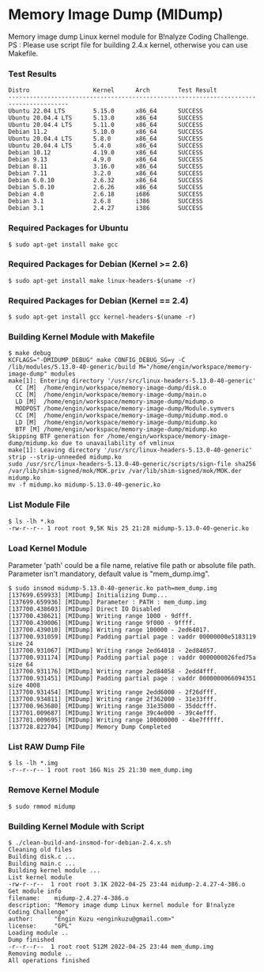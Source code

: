 # Memory Image Dump (MIDump)
Memory image dump Linux kernel module for B!nalyze Coding Challenge.
PS : Please use script file for building 2.4.x kernel, otherwise you can use Makefile.

### Test Results
```
Distro                  Kernel      Arch        Test Result
---------------------------------------------------------------------------------------
Ubuntu 22.04 LTS        5.15.0      x86_64      SUCCESS
Ubuntu 20.04.4 LTS      5.13.0      x86_64      SUCCESS
Ubuntu 20.04.4 LTS      5.11.0      x86_64      SUCCESS
Debian 11.2             5.10.0      x86_64      SUCCESS
Ubuntu 20.04.4 LTS      5.8.0       x86_64      SUCCESS
Ubuntu 20.04.4 LTS      5.4.0       x86_64      SUCCESS
Debian 10.12            4.19.0      x86_64      SUCCESS
Debian 9.13             4.9.0       x86_64      SUCCESS
Debian 8.11             3.16.0      x86_64      SUCCESS
Debian 7.11             3.2.0       x86_64      SUCCESS
Debian 6.0.10           2.6.32      x86_64      SUCCESS
Debian 5.0.10           2.6.26      x86_64      SUCCESS
Debian 4.0              2.6.18      i686        SUCCESS
Debian 3.1              2.6.8       i386        SUCCESS
Debian 3.1              2.4.27      i386        SUCCESS
```
### Required Packages for Ubuntu
```
$ sudo apt-get install make gcc
```
### Required Packages for Debian (Kernel >= 2.6)
```
$ sudo apt-get install make linux-headers-$(uname -r)
```
### Required Packages for Debian (Kernel == 2.4)
```
$ sudo apt-get install gcc kernel-headers-$(uname -r)
```
### Building Kernel Module with Makefile
```
$ make debug
KCFLAGS="-DMIDUMP_DEBUG" make CONFIG_DEBUG_SG=y -C /lib/modules/5.13.0-40-generic/build M="/home/engin/workspace/memory-image-dump" modules
make[1]: Entering directory '/usr/src/linux-headers-5.13.0-40-generic'
  CC [M]  /home/engin/workspace/memory-image-dump/disk.o
  CC [M]  /home/engin/workspace/memory-image-dump/main.o
  LD [M]  /home/engin/workspace/memory-image-dump/midump.o
  MODPOST /home/engin/workspace/memory-image-dump/Module.symvers
  CC [M]  /home/engin/workspace/memory-image-dump/midump.mod.o
  LD [M]  /home/engin/workspace/memory-image-dump/midump.ko
  BTF [M] /home/engin/workspace/memory-image-dump/midump.ko
Skipping BTF generation for /home/engin/workspace/memory-image-dump/midump.ko due to unavailability of vmlinux
make[1]: Leaving directory '/usr/src/linux-headers-5.13.0-40-generic'
strip --strip-unneeded midump.ko
sudo /usr/src/linux-headers-5.13.0-40-generic/scripts/sign-file sha256 /var/lib/shim-signed/mok/MOK.priv /var/lib/shim-signed/mok/MOK.der midump.ko
mv -f midump.ko midump-5.13.0-40-generic.ko
```
### List Module File
```
$ ls -lh *.ko
-rw-r--r-- 1 root root 9,5K Nis 25 21:28 midump-5.13.0-40-generic.ko
```
### Load Kernel Module
Parameter 'path' could be a file name, relative file path or absolute file path. Parameter isn't mandatory, default value is "mem_dump.img".
```
$ sudo insmod midump-5.13.0-40-generic.ko path=mem_dump.img
[137699.659933] [MIDump] Initializing Dump...
[137699.659936] [MIDump] Parameter : PATH : mem_dump.img
[137700.438603] [MIDump] Direct IO Disabled
[137700.438621] [MIDump] Writing range 1000 - 9dfff.
[137700.439006] [MIDump] Writing range 9f000 - 9ffff.
[137700.439010] [MIDump] Writing range 100000 - 2ed64017.
[137700.931059] [MIDump] Padding partial page : vaddr 00000000e5183119 size 24
[137700.931067] [MIDump] Writing range 2ed64018 - 2ed84057.
[137700.931174] [MIDump] Padding partial page : vaddr 0000000026fed75a size 64
[137700.931176] [MIDump] Writing range 2ed84058 - 2edd4fff.
[137700.931451] [MIDump] Padding partial page : vaddr 0000000066094351 size 4008
[137700.931454] [MIDump] Writing range 2edd6000 - 2f26dfff.
[137700.934811] [MIDump] Writing range 2f362000 - 31e33fff.
[137700.963680] [MIDump] Writing range 31e35000 - 35ddcfff.
[137701.009687] [MIDump] Writing range 39c4e000 - 39c4efff.
[137701.009695] [MIDump] Writing range 100000000 - 4be7fffff.
[137728.822704] [MIDump] Memory Dump Completed
```
### List RAW Dump File
```
$ ls -lh *.img
-r--r--r-- 1 root root 16G Nis 25 21:30 mem_dump.img
```
### Remove Kernel Module
```
$ sudo rmmod midump
```
### Building Kernel Module with Script
```
$ ./clean-build-and-insmod-for-debian-2.4.x.sh
Cleaning old files
Building disk.c ...
Building main.c ...
Building kernel module ...
List kernel module
-rw-r--r--  1 root root 3.1K 2022-04-25 23:44 midump-2.4.27-4-386.o
Get module info
filename:    midump-2.4.27-4-386.o
description: "Memory image dump Linux kernel module for B!nalyze Coding Challenge"
author:      "Engin Kuzu <enginkuzu@gmail.com>"
license:     "GPL"
Loading module ..
Dump finished
-r--r--r--  1 root root 512M 2022-04-25 23:44 mem_dump.img
Removing module ..
All operations finished
```
